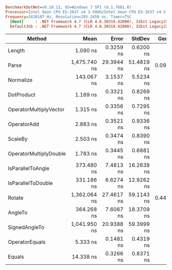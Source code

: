 ``` ini

BenchmarkDotNet=v0.10.11, OS=Windows 7 SP1 (6.1.7601.0)
Processor=Intel Xeon CPU E5-2637 v4 3.50GHzIntel Xeon CPU E5-2637 v4 3.50GHz, ProcessorCount=16
Frequency=3410107 Hz, Resolution=293.2459 ns, Timer=TSC
  [Host]     : .NET Framework 4.7 (CLR 4.0.30319.42000), 32bit LegacyJIT-v4.7.2117.0
  DefaultJob : .NET Framework 4.7 (CLR 4.0.30319.42000), 32bit LegacyJIT-v4.7.2117.0


```
|                 Method |         Mean |      Error |     StdDev |  Gen 0 | Allocated |
|----------------------- |-------------:|-----------:|-----------:|-------:|----------:|
|                 Length |     1.090 ns |  0.3259 ns |  0.6200 ns |      - |       0 B |
|                  Parse | 1,475.740 ns | 29.3944 ns | 51.4819 ns | 0.0916 |     488 B |
|              Normalize |   143.067 ns |  3.1537 ns |  5.5234 ns |      - |       0 B |
|             DotProduct |     1.169 ns |  0.3321 ns |  0.8269 ns |      - |       0 B |
| OperatorMultiplyVector |     1.315 ns |  0.3356 ns |  0.7295 ns |      - |       0 B |
|            OperatorAdd |     2.883 ns |  0.3521 ns |  0.9336 ns |      - |       0 B |
|                ScaleBy |     2.503 ns |  0.3474 ns |  0.8390 ns |      - |       0 B |
| OperatorMultiplyDouble |     1.783 ns |  0.3445 ns |  0.6881 ns |      - |       0 B |
|      IsParallelToAngle |   373.480 ns |  7.4813 ns | 16.2638 ns |      - |       0 B |
|     IsParallelToDouble |   331.186 ns |  6.6274 ns | 12.9262 ns |      - |       0 B |
|                 Rotate | 1,362.064 ns | 27.4617 ns | 59.1143 ns | 0.4425 |    2320 B |
|                AngleTo |   364.268 ns |  7.6067 ns | 18.3709 ns |      - |       0 B |
|          SignedAngleTo | 1,041.950 ns | 20.9388 ns | 59.3999 ns |      - |       0 B |
|         OperatorEquals |     5.333 ns |  0.1481 ns |  0.4319 ns |      - |       0 B |
|                 Equals |    14.338 ns |  0.3266 ns |  0.8371 ns |      - |       0 B |
